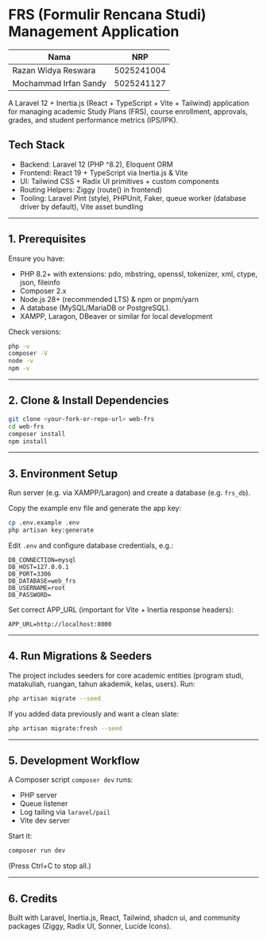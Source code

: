 # FRS (Formulir Rencana Studi) Management Application

| Nama | NRP |
|------|-----|
| Razan Widya Reswara | 5025241004 |
| Mochammad Irfan Sandy | 5025241127 |

A Laravel 12 + Inertia.js (React + TypeScript + Vite + Tailwind) application for managing academic Study Plans (FRS), course enrollment, approvals, grades, and student performance metrics (IPS/IPK).

## Tech Stack

- Backend: Laravel 12 (PHP ^8.2), Eloquent ORM
- Frontend: React 19 + TypeScript via Inertia.js & Vite
- UI: Tailwind CSS + Radix UI primitives + custom components
- Routing Helpers: Ziggy (route() in frontend)
- Tooling: Laravel Pint (style), PHPUnit, Faker, queue worker (database driver by default), Vite asset bundling

---

## 1. Prerequisites

Ensure you have:

- PHP 8.2+ with extensions: pdo, mbstring, openssl, tokenizer, xml, ctype, json, fileinfo
- Composer 2.x
- Node.js 28+ (recommended LTS) & npm or pnpm/yarn
- A database (MySQL/MariaDB or PostgreSQL).
- XAMPP, Laragon, DBeaver or similar for local development

Check versions:

```bash
php -v
composer -V
node -v
npm -v
```

---

## 2. Clone & Install Dependencies

```bash
git clone <your-fork-or-repo-url> web-frs
cd web-frs
composer install
npm install
```

---

## 3. Environment Setup

Run server (e.g. via XAMPP/Laragon) and create a database (e.g. `frs_db`).

Copy the example env file and generate the app key:

```bash
cp .env.example .env
php artisan key:generate
```

Edit `.env` and configure database credentials, e.g.:

``` text
DB_CONNECTION=mysql
DB_HOST=127.0.0.1
DB_PORT=3306
DB_DATABASE=web_frs
DB_USERNAME=root
DB_PASSWORD=
```

Set correct APP_URL (important for Vite + Inertia response headers):

``` text
APP_URL=http://localhost:8000
```

---

## 4. Run Migrations & Seeders

The project includes seeders for core academic entities (program studi, matakuliah, ruangan, tahun akademik, kelas, users). Run:

```bash
php artisan migrate --seed
```

If you added data previously and want a clean slate:

```bash
php artisan migrate:fresh --seed
```

---

## 5. Development Workflow

A Composer script `composer dev` runs:

- PHP server
- Queue listener
- Log tailing via `laravel/pail`
- Vite dev server

Start it:

```bash
composer run dev
```

(Press Ctrl+C to stop all.)

---

## 6. Credits

Built with Laravel, Inertia.js, React, Tailwind, shadcn ui, and community packages (Ziggy, Radix UI, Sonner, Lucide Icons).
